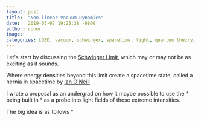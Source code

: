 ```yaml
---
layout: post
title:  "Non-linear Vacuum Dynamics"
date:   2019-05-07 19:25:38 -0800
author: conor
image: 
categories: [QED, vacuum, schwinger, spacetime, light, quantum theory, quantum mechanics, lasers, hungary, non-linear]
---
```





Let's start by discussing the [Schwinger Limit](https://en.wikipedia.org/wiki/Schwinger_limit), which may or may not be as exciting as it sounds.

Where energy densities beyond this limit create a spacetime state, called a hernia in spacetime by [Ian O'Neill](https://web.archive.org/web/20111103183635/http://news.discovery.com/space/a-laser-to-rip-apart-spacetime-create-ghosts-111102.html)

I wrote a proposal as an undergrad on how it maybe possible to use the * being built in * as a probe into light fields of these extreme intensities.

The big idea is as follows *